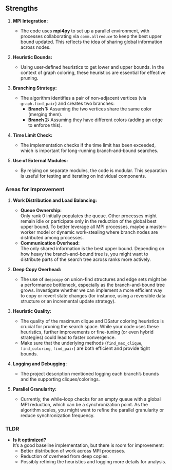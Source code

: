 ## **Strengths**

1. **MPI Integration:**
   - The code uses **mpi4py** to set up a parallel environment, with processes collaborating via `comm.allreduce` to keep the best upper bound updated. This reflects the idea of sharing global information across nodes.

2. **Heuristic Bounds:**
   - Using user‐defined heuristics to get lower and upper bounds. In the context of graph coloring, these heuristics are essential for effective pruning.

3. **Branching Strategy:**
   - The algorithm identifies a pair of non-adjacent vertices (via `graph.find_pair`) and creates two branches:
     - **Branch 1:** Assuming the two vertices share the same color (merging them).
     - **Branch 2:** Assuming they have different colors (adding an edge to enforce this).

4. **Time Limit Check:**
   - The implementation checks if the time limit has been exceeded, which is important for long-running branch‐and‐bound searches.

5. **Use of External Modules:**
   - By relying on separate modules, the code is modular. This separation is useful for testing and iterating on individual components.

### **Areas for Improvement**

1. **Work Distribution and Load Balancing:**
   - **Queue Ownership:**  
     Only rank 0 initially populates the queue. Other processes might remain idle or participate only in the reduction of the global best upper bound. To better leverage all MPI processes, maybe a master–worker model or dynamic work-stealing where branch nodes are distributed among processes.
   - **Communication Overhead:**  
     The only shared information is the best upper bound. Depending on how heavy the branch-and-bound tree is, you might want to distribute parts of the search tree across ranks more actively.

2. **Deep Copy Overhead:**
   - The use of `deepcopy` on union-find structures and edge sets might be a performance bottleneck, especially as the branch-and-bound tree grows. Investigate whether we can implement a more efficient way to copy or revert state changes (for instance, using a reversible data structure or an incremental update strategy).

3. **Heuristic Quality:**
   - The quality of the maximum clique and DSatur coloring heuristics is crucial for pruning the search space. While your code uses these heuristics, further improvements or fine-tuning (or even hybrid strategies) could lead to faster convergence.  
   - Make sure that the underlying methods (`find_max_clique`, `find_coloring`, `find_pair`) are both efficient and provide tight bounds.

4. **Logging and Debugging:**
   - The project description mentioned logging each branch’s bounds and the supporting cliques/colorings.

5. **Parallel Granularity:**
   - Currently, the while-loop checks for an empty queue with a global MPI reduction, which can be a synchronization point. As the algorithm scales, you might want to refine the parallel granularity or reduce synchronization frequency.

### TLDR
- **Is it optimized?**  
  It’s a good baseline implementation, but there is room for improvement:
  - Better distribution of work across MPI processes.
  - Reduction of overhead from deep copies.
  - Possibly refining the heuristics and logging more details for analysis.
